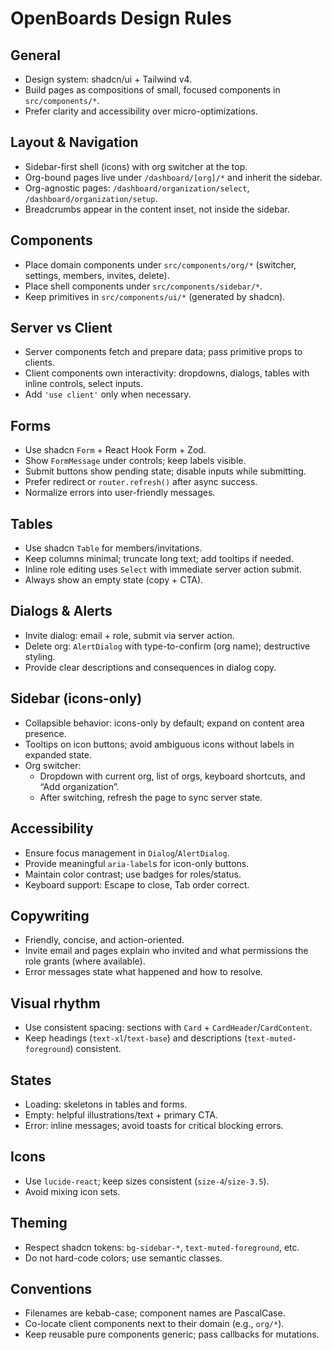 # OpenBoards Design Rules

## General

- Design system: shadcn/ui + Tailwind v4.
- Build pages as compositions of small, focused components in `src/components/*`.
- Prefer clarity and accessibility over micro-optimizations.

## Layout & Navigation

- Sidebar-first shell (icons) with org switcher at the top.
- Org-bound pages live under `/dashboard/[org]/*` and inherit the sidebar.
- Org-agnostic pages: `/dashboard/organization/select`, `/dashboard/organization/setup`.
- Breadcrumbs appear in the content inset, not inside the sidebar.

## Components

- Place domain components under `src/components/org/*` (switcher, settings, members, invites, delete).
- Place shell components under `src/components/sidebar/*`.
- Keep primitives in `src/components/ui/*` (generated by shadcn).

## Server vs Client

- Server components fetch and prepare data; pass primitive props to clients.
- Client components own interactivity: dropdowns, dialogs, tables with inline controls, select inputs.
- Add `'use client'` only when necessary.

## Forms

- Use shadcn `Form` + React Hook Form + Zod.
- Show `FormMessage` under controls; keep labels visible.
- Submit buttons show pending state; disable inputs while submitting.
- Prefer redirect or `router.refresh()` after async success.
- Normalize errors into user-friendly messages.

## Tables

- Use shadcn `Table` for members/invitations.
- Keep columns minimal; truncate long text; add tooltips if needed.
- Inline role editing uses `Select` with immediate server action submit.
- Always show an empty state (copy + CTA).

## Dialogs & Alerts

- Invite dialog: email + role, submit via server action.
- Delete org: `AlertDialog` with type-to-confirm (org name); destructive styling.
- Provide clear descriptions and consequences in dialog copy.

## Sidebar (icons-only)

- Collapsible behavior: icons-only by default; expand on content area presence.
- Tooltips on icon buttons; avoid ambiguous icons without labels in expanded state.
- Org switcher:
  - Dropdown with current org, list of orgs, keyboard shortcuts, and “Add organization”.
  - After switching, refresh the page to sync server state.

## Accessibility

- Ensure focus management in `Dialog`/`AlertDialog`.
- Provide meaningful `aria-label`s for icon-only buttons.
- Maintain color contrast; use badges for roles/status.
- Keyboard support: Escape to close, Tab order correct.

## Copywriting

- Friendly, concise, and action-oriented.
- Invite email and pages explain who invited and what permissions the role grants (where available).
- Error messages state what happened and how to resolve.

## Visual rhythm

- Use consistent spacing: sections with `Card` + `CardHeader`/`CardContent`.
- Keep headings (`text-xl`/`text-base`) and descriptions (`text-muted-foreground`) consistent.

## States

- Loading: skeletons in tables and forms.
- Empty: helpful illustrations/text + primary CTA.
- Error: inline messages; avoid toasts for critical blocking errors.

## Icons

- Use `lucide-react`; keep sizes consistent (`size-4`/`size-3.5`).
- Avoid mixing icon sets.

## Theming

- Respect shadcn tokens: `bg-sidebar-*`, `text-muted-foreground`, etc.
- Do not hard-code colors; use semantic classes.

## Conventions

- Filenames are kebab-case; component names are PascalCase.
- Co-locate client components next to their domain (e.g., `org/*`).
- Keep reusable pure components generic; pass callbacks for mutations.
